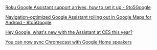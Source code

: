 [Roku Google Assistant support arrives, how to set it up - 9to5Google](https://9to5google-com.cdn.ampproject.org/v/s/9to5google.com/2018/10/29/roku-google-assistant-available-now/amp/?amp_js_v=a2&amp_gsa=1#referrer=https%3A%2F%2Fwww.google.com&amp_tf=From%20%251%24s&ampshare=https%3A%2F%2F9to5google.com%2F2018%2F10%2F29%2Froku-google-assistant-available-now%2F)

[Navigation-optimized Google Assistant rolling out in Google Maps for Android - 9to5Google](https://9to5google-com.cdn.ampproject.org/v/s/9to5google.com/2018/12/02/google-assistant-maps-navigation-android/amp/?amp_js_v=a2&amp_gsa=1#referrer=https%3A%2F%2Fwww.google.com&amp_tf=From%20%251%24s&ampshare=https%3A%2F%2F9to5google.com%2F2018%2F12%2F02%2Fgoogle-assistant-maps-navigation-android%2F)

[Hey Google, what&#39;s new with the Assistant at CES this year?](https://www.blog.google/products/assistant/hey-google-whats-new-assistant-ces-year/)

[You can now sync Chromecast with Google Home speakers](https://www-engadget-com.cdn.ampproject.org/v/s/www.engadget.com/amp/2018/11/19/chromecast-google-home-speaker-groups/?amp_js_v=a2&amp_gsa=1#referrer=https%3A%2F%2Fwww.google.com&amp_tf=From%20%251%24s&ampshare=https%3A%2F%2Fwww.engadget.com%2F2018%2F11%2F19%2Fchromecast-google-home-speaker-groups%2F)
